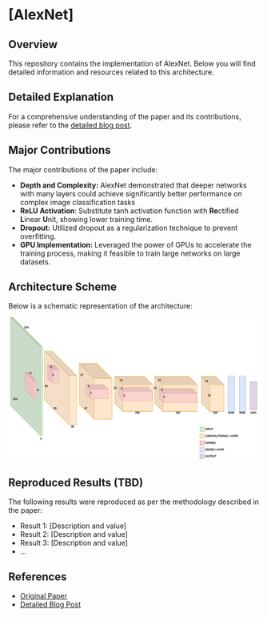 # [AlexNet]

## Overview
This repository contains the implementation of AlexNet. Below you will find detailed information and resources related to this architecture.

## Detailed Explanation
For a comprehensive understanding of the paper and its contributions, please refer to the [detailed blog post](https://gvdmnni.notion.site/AlexNet-caa1c8a968a54179a1da454ff764cb5e?pvs=4).

## Major Contributions
The major contributions of the paper include:
- **Depth and Complexity:** AlexNet demonstrated that deeper networks with many layers could achieve significantly better performance on complex image classification tasks
- **ReLU Activation**: Substitute tanh activation function with **Re**ctified **L**inear **U**nit, showing lower training time.
- **Dropout:** Utilized dropout as a regularization technique to prevent overfitting.
- **GPU Implementation:** Leveraged the power of GPUs to accelerate the training process, making it feasible to train large networks on large datasets.


## Architecture Scheme
Below is a schematic representation of the architecture:

![Architecture Scheme](https://github.com/GuidoManni/DeepLearningImplementation/blob/main/Architectures/AlexNet/src/AlexNet.png)

## Reproduced Results (TBD)
The following results were reproduced as per the methodology described in the paper:
- Result 1: [Description and value]
- Result 2: [Description and value]
- Result 3: [Description and value]
- ...

## References
- [Original Paper](https://papers.nips.cc/paper/4824-imagenet-classification-with-deep-convolutional-neural-networks)
- [Detailed Blog Post](https://gvdmnni.notion.site/AlexNet-caa1c8a968a54179a1da454ff764cb5e?pvs=4)
